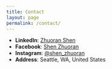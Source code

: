 ```yaml
---
title: Contact
layout: page
permalink: /contact/
---
```


- **LinkedIn**: [Zhuoran Shen](https://www.linkedin.com/in/zhuoran-s-206020120/)
- **Facebook**: [Shen Zhuoran](https://www.facebook.com/zhuoran.shen.1)
- **Instagram**: [@shen_zhuoran](https://www.instagram.com/shen_zhuoran/)
- **Address**: Seattle, WA, United States
